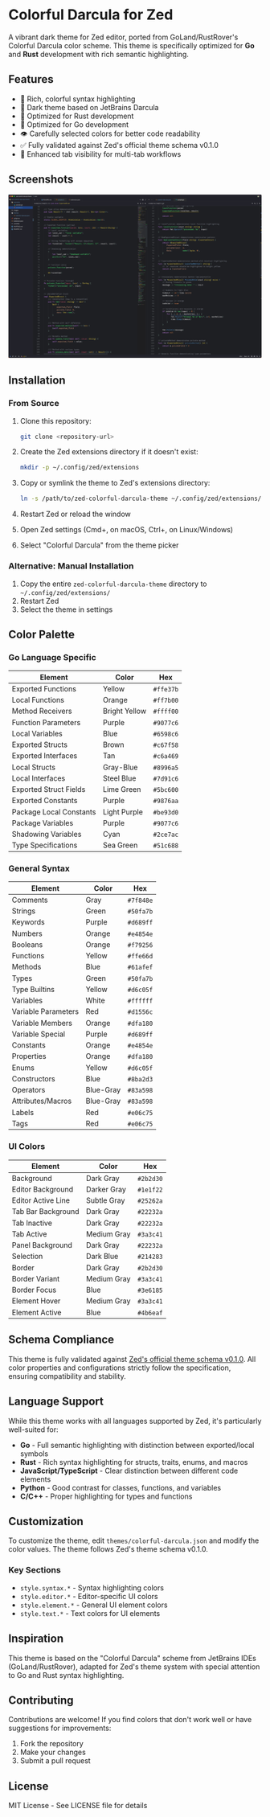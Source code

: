 # Colorful Darcula for Zed

A vibrant dark theme for Zed editor, ported from GoLand/RustRover's Colorful Darcula color scheme. This theme is specifically optimized for **Go** and **Rust** development with rich semantic highlighting.

## Features

- 🎨 Rich, colorful syntax highlighting
- 🌙 Dark theme based on JetBrains Darcula
- 🦀 Optimized for Rust development
- 🐹 Optimized for Go development
- 👁️ Carefully selected colors for better code readability
- ✅ Fully validated against Zed's official theme schema v0.1.0
- 🎯 Enhanced tab visibility for multi-tab workflows

## Screenshots

![Screenshot](./images/screenshot.jpeg)

## Installation

### From Source

1. Clone this repository:
   ```bash
   git clone <repository-url>
   ```

2. Create the Zed extensions directory if it doesn't exist:
   ```bash
   mkdir -p ~/.config/zed/extensions
   ```

3. Copy or symlink the theme to Zed's extensions directory:
   ```bash
   ln -s /path/to/zed-colorful-darcula-theme ~/.config/zed/extensions/colorful-darcula
   ```

4. Restart Zed or reload the window

5. Open Zed settings (Cmd+, on macOS, Ctrl+, on Linux/Windows)

6. Select "Colorful Darcula" from the theme picker

### Alternative: Manual Installation

1. Copy the entire `zed-colorful-darcula-theme` directory to `~/.config/zed/extensions/`
2. Restart Zed
3. Select the theme in settings

## Color Palette

### Go Language Specific

| Element | Color | Hex |
|---------|-------|-----|
| Exported Functions | Yellow | `#ffe37b` |
| Local Functions | Orange | `#ff7b00` |
| Method Receivers | Bright Yellow | `#ffff00` |
| Function Parameters | Purple | `#9077c6` |
| Local Variables | Blue | `#6598c6` |
| Exported Structs | Brown | `#c67f58` |
| Exported Interfaces | Tan | `#c6a469` |
| Local Structs | Gray-Blue | `#8996a5` |
| Local Interfaces | Steel Blue | `#7d91c6` |
| Exported Struct Fields | Lime Green | `#5bc600` |
| Exported Constants | Purple | `#9876aa` |
| Package Local Constants | Light Purple | `#be93d0` |
| Package Variables | Purple | `#9077c6` |
| Shadowing Variables | Cyan | `#2ce7ac` |
| Type Specifications | Sea Green | `#51c688` |

### General Syntax

| Element | Color | Hex |
|---------|-------|-----|
| Comments | Gray | `#7f848e` |
| Strings | Green | `#50fa7b` |
| Keywords | Purple | `#d689ff` |
| Numbers | Orange | `#e4854e` |
| Booleans | Orange | `#f79256` |
| Functions | Yellow | `#ffe66d` |
| Methods | Blue | `#61afef` |
| Types | Green | `#50fa7b` |
| Type Builtins | Yellow | `#d6c05f` |
| Variables | White | `#ffffff` |
| Variable Parameters | Red | `#d1556c` |
| Variable Members | Orange | `#dfa180` |
| Variable Special | Purple | `#d689ff` |
| Constants | Orange | `#e4854e` |
| Properties | Orange | `#dfa180` |
| Enums | Yellow | `#d6c05f` |
| Constructors | Blue | `#8ba2d3` |
| Operators | Blue-Gray | `#83a598` |
| Attributes/Macros | Blue-Gray | `#83a598` |
| Labels | Red | `#e06c75` |
| Tags | Red | `#e06c75` |

### UI Colors

| Element | Color | Hex |
|---------|-------|-----|
| Background | Dark Gray | `#2b2d30` |
| Editor Background | Darker Gray | `#1e1f22` |
| Editor Active Line | Subtle Gray | `#25262a` |
| Tab Bar Background | Dark Gray | `#22232a` |
| Tab Inactive | Dark Gray | `#22232a` |
| Tab Active | Medium Gray | `#3a3c41` |
| Panel Background | Dark Gray | `#22232a` |
| Selection | Dark Blue | `#214283` |
| Border | Dark Gray | `#2b2d30` |
| Border Variant | Medium Gray | `#3a3c41` |
| Border Focus | Blue | `#3e6185` |
| Element Hover | Medium Gray | `#3a3c41` |
| Element Active | Blue | `#4b6eaf` |

## Schema Compliance

This theme is fully validated against [Zed's official theme schema v0.1.0](https://zed.dev/schema/themes/v0.1.0.json). All color properties and configurations strictly follow the specification, ensuring compatibility and stability.

## Language Support

While this theme works with all languages supported by Zed, it's particularly well-suited for:

- **Go** - Full semantic highlighting with distinction between exported/local symbols
- **Rust** - Rich syntax highlighting for structs, traits, enums, and macros
- **JavaScript/TypeScript** - Clear distinction between different code elements
- **Python** - Good contrast for classes, functions, and variables
- **C/C++** - Proper highlighting for types and functions

## Customization

To customize the theme, edit `themes/colorful-darcula.json` and modify the color values. The theme follows Zed's theme schema v0.1.0.

### Key Sections

- `style.syntax.*` - Syntax highlighting colors
- `style.editor.*` - Editor-specific UI colors
- `style.element.*` - General UI element colors
- `style.text.*` - Text colors for UI elements

## Inspiration

This theme is based on the "Colorful Darcula" scheme from JetBrains IDEs (GoLand/RustRover), adapted for Zed's theme system with special attention to Go and Rust syntax highlighting.

## Contributing

Contributions are welcome! If you find colors that don't work well or have suggestions for improvements:

1. Fork the repository
2. Make your changes
3. Submit a pull request

## License

MIT License - See LICENSE file for details
